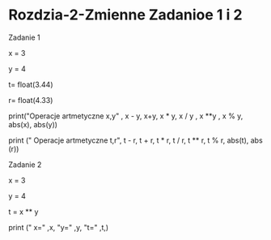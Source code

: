 # Rozdzia-2-Zmienne Zadanioe 1 i 2
Zadanie 1 


x = 3

y = 4

t= float(3.44)

r= float(4.33)

print("Operacje artmetyczne x,y" , x - y, x+y, x * y, x / y , x **y , x % y, abs(x), abs(y))

print (" Operacje artmetyczne t,r", t - r, t + r, t * r, t / r, t ** r, t % r, abs(t), abs (r))


Zadanie 2



x = 3

y = 4

t = x ** y

print (" x=" ,x, "y=" ,y, "t=" ,t,)
